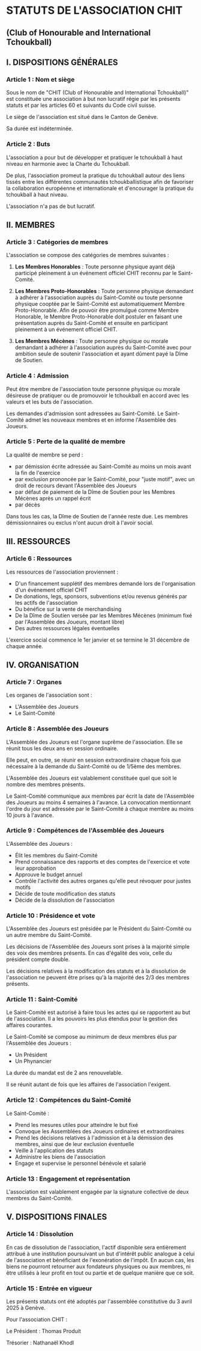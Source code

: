 # STATUTS DE L'ASSOCIATION CHIT

## (Club of Honourable and International Tchoukball)

## I. DISPOSITIONS GÉNÉRALES

### Article 1 : Nom et siège

Sous le nom de "CHIT (Club of Honourable and International Tchoukball)" est constituée une association à but non lucratif régie par les présents statuts et par les articles 60 et suivants du Code civil suisse.

Le siège de l'association est situé dans le Canton de Genève.

Sa durée est indéterminée.

### Article 2 : Buts

L'association a pour but de développer et pratiquer le tchoukball à haut niveau en harmonie avec la Charte du Tchoukball. 

De plus, l'association promeut la pratique du tchoukball autour des liens tissés entre les différentes communautés tchoukballistique afin de favoriser la collaboration européenne et internationale et d'encourager la pratique du tchoukball à haut niveau.

L'association n'a pas de but lucratif.

## II. MEMBRES

### Article 3 : Catégories de membres

L'association se compose des catégories de membres suivantes :

1. **Les Membres Honorables** : Toute personne physique ayant déjà participé pleinement à un événement officiel CHIT reconnu par le Saint-Comité.

2. **Les Membres Proto-Honorables** : Toute personne physique demandant à adhérer à l'association auprès du Saint-Comité ou toute personne physique cooptée par le Saint-Comité est automatiquement Membre Proto-Honorable. Afin de pouvoir être promulgué comme Membre Honorable, le Membre Proto-Honorable doit postuler en faisant une présentation auprès du Saint-Comité et ensuite en participant pleinement à un événement officiel CHIT.

3. **Les Membres Mécènes** : Toute personne physique ou morale demandant à adhérer à l'association auprès du Saint-Comité avec pour ambition seule de soutenir l'association et ayant dûment payé la Dîme de Soutien.

### Article 4 : Admission

Peut être membre de l'association toute personne physique ou morale désireuse de pratiquer ou de promouvoir le tchoukball en accord avec les valeurs et les buts de l'association.

Les demandes d'admission sont adressées au Saint-Comité. Le Saint-Comité admet les nouveaux membres et en informe l'Assemblée des Joueurs.

### Article 5 : Perte de la qualité de membre

La qualité de membre se perd :

- par démission écrite adressée au Saint-Comité au moins un mois avant la fin de l'exercice
- par exclusion prononcée par le Saint-Comité, pour "juste motif", avec un droit de recours devant l'Assemblée des Joueurs
- par défaut de paiement de la Dîme de Soutien pour les Membres Mécènes après un rappel écrit
- par décès

Dans tous les cas, la Dîme de Soutien de l'année reste due. Les membres démissionnaires ou exclus n'ont aucun droit à l'avoir social.

## III. RESSOURCES

### Article 6 : Ressources

Les ressources de l'association proviennent :

- D'un financement supplétif des membres demandé lors de l'organisation d'un événement officiel CHIT
- De donations, legs, sponsors, subventions et/ou revenus générés par les actifs de l'association
- Du bénéfice sur la vente de merchandising
- De la Dîme de Soutien versée par les Membres Mécènes (minimum fixé par l'Assemblée des Joueurs, montant libre)
- Des autres ressources légales éventuelles

L'exercice social commence le 1er janvier et se termine le 31 décembre de chaque année.

## IV. ORGANISATION

### Article 7 : Organes

Les organes de l'association sont :

- L'Assemblée des Joueurs
- Le Saint-Comité

### Article 8 : Assemblée des Joueurs

L'Assemblée des Joueurs est l'organe suprême de l'association. Elle se réunit tous les deux ans en session ordinaire.

Elle peut, en outre, se réunir en session extraordinaire chaque fois que nécessaire à la demande du Saint-Comité ou de 1/5ème des membres.

L'Assemblée des Joueurs est valablement constituée quel que soit le nombre des membres présents.

Le Saint-Comité communique aux membres par écrit la date de l'Assemblée des Joueurs au moins 4 semaines à l'avance. La convocation mentionnant l'ordre du jour est adressée par le Saint-Comité à chaque membre au moins 10 jours à l'avance.

### Article 9 : Compétences de l'Assemblée des Joueurs

L'Assemblée des Joueurs :

- Élit les membres du Saint-Comité
- Prend connaissance des rapports et des comptes de l'exercice et vote leur approbation
- Approuve le budget annuel
- Contrôle l'activité des autres organes qu'elle peut révoquer pour justes motifs
- Décide de toute modification des statuts
- Décide de la dissolution de l'association

### Article 10 : Présidence et vote

L'Assemblée des Joueurs est présidée par le Président du Saint-Comité ou un autre membre du Saint-Comité.

Les décisions de l'Assemblée des Joueurs sont prises à la majorité simple des voix des membres présents. En cas d'égalité des voix, celle du président compte double.

Les décisions relatives à la modification des statuts et à la dissolution de l'association ne peuvent être prises qu'à la majorité des 2/3 des membres présents.

### Article 11 : Saint-Comité

Le Saint-Comité est autorisé à faire tous les actes qui se rapportent au but de l'association. Il a les pouvoirs les plus étendus pour la gestion des affaires courantes.

Le Saint-Comité se compose au minimum de deux membres élus par l'Assemblée des Joueurs :

- Un Président
- Un Phynancier

La durée du mandat est de 2 ans renouvelable.

Il se réunit autant de fois que les affaires de l'association l'exigent.

### Article 12 : Compétences du Saint-Comité

Le Saint-Comité :

- Prend les mesures utiles pour atteindre le but fixé
- Convoque les Assemblées des Joueurs ordinaires et extraordinaires
- Prend les décisions relatives à l'admission et à la démission des membres, ainsi que de leur exclusion éventuelle
- Veille à l'application des statuts
- Administre les biens de l'association
- Engage et supervise le personnel bénévole et salarié

### Article 13 : Engagement et représentation

L'association est valablement engagée par la signature collective de deux membres du Saint-Comité.

## V. DISPOSITIONS FINALES

### Article 14 : Dissolution

En cas de dissolution de l'association, l'actif disponible sera entièrement attribué à une institution poursuivant un but d'intérêt public analogue à celui de l'association et bénéficiant de l'exonération de l'impôt. En aucun cas, les biens ne pourront retourner aux fondateurs physiques ou aux membres, ni être utilisés à leur profit en tout ou partie et de quelque manière que ce soit.

### Article 15 : Entrée en vigueur

Les présents statuts ont été adoptés par l'assemblée constitutive du 3 avril 2025 à Genève.

Pour l'association CHIT :

Le Président : Thomas Produit

Trésorier : Nathanaël Khodl
